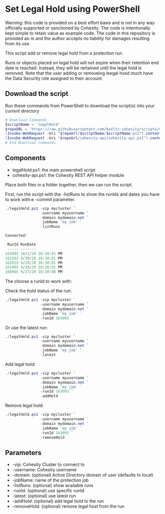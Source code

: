 # Set Legal Hold using PowerShell

Warning: this code is provided on a best effort basis and is not in any way officially supported or sanctioned by Cohesity. The code is intentionally kept simple to retain value as example code. The code in this repository is provided as-is and the author accepts no liability for damages resulting from its use.

This script add or remove legal hold from a protection run.

Runs or objects placed on legal hold will not expire when their retention end date is reached. Instead, they will be rertained until the legal hold is removed. Note that the user adding or removeing leegal hosd much have the Data Security role assigned to their account.

## Download the script

Run these commands from PowerShell to download the script(s) into your current directory

```powershell
# Download Commands
$scriptName = 'legalHold'
$repoURL = 'https://raw.githubusercontent.com/bseltz-cohesity/scripts/master/powershell'
(Invoke-WebRequest -Uri "$repoUrl/$scriptName/$scriptName.ps1").content | Out-File "$scriptName.ps1"; (Get-Content "$scriptName.ps1") | Set-Content "$scriptName.ps1"
(Invoke-WebRequest -Uri "$repoUrl/cohesity-api/cohesity-api.ps1").content | Out-File cohesity-api.ps1; (Get-Content cohesity-api.ps1) | Set-Content cohesity-api.ps1
# End Download Commands
```

## Components

* legalHold.ps1: the main powershell script
* cohesity-api.ps1: the Cohesity REST API helper module

Place both files in a folder together, then we can run the script.

First, run the script with the -listRuns to show the runIds and dates you have to work with:e -commit parameter.

```powershell
./legalHold.ps1 -vip mycluster `
                -username myusername `
                -domain mydomain.net `
                -jobName 'my job' `
                -listRuns

Connected!

 RunId RunDate
 ----- -------
163093 10/1/20 10:30:01 PM
162563 9/30/20 10:30:01 PM
162019 9/29/20 10:30:01 PM
161493 9/28/20 10:30:01 PM
160965 9/27/20 10:30:00 PM
```

The choose a runId to work with:

Check the hold status of the run:

```powershell
./legalHold.ps1 -vip mycluster `
                -username myusername `
                -domain mydomain.net `
                -jobName 'my job' `
                -runId 163093
```

Or use the latest run:

```powershell
./legalHold.ps1 -vip mycluster `
                -username myusername `
                -domain mydomain.net `
                -jobName 'my job' `
                -latest
```

Add legal hold:

```powershell
./legalHold.ps1 -vip mycluster `
                -username myusername `
                -domain mydomain.net `
                -jobName 'my job' `
                -runId 163093 `
                -addHold
```

Remove legal hold:

```powershell
./legalHold.ps1 -vip mycluster `
                -username myusername `
                -domain mydomain.net `
                -jobName 'my job' `
                -runId 163093 `
                -removeHold
```

## Parameters

* -vip: Cohesity Cluster to connect to
* -username: Cohesity username
* -domain: (optional) Active Directory domain of user (defaults to local)
* -jobName: name of the protection job
* -listRuns: (optional) show available runs
* -runId: (optional) use specific runId
* -latest: (optional) use latest run
* -addHold: (optional) add legal hold to the run
* -removeHold: (optional) remove legal host from the run
